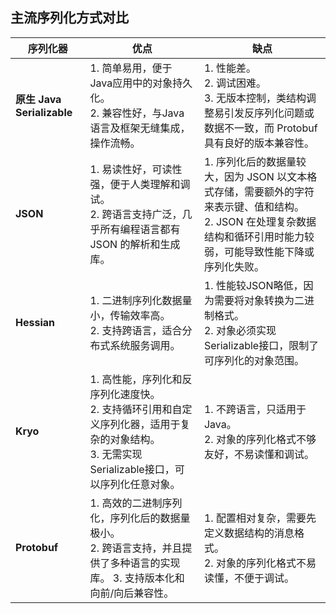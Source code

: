 ## 主流序列化方式对比

| **序列化器**               | **优点**                                                     | **缺点**                                                     |
| -------------------------- | ------------------------------------------------------------ | ------------------------------------------------------------ |
| **原生 Java Serializable** | 1. 简单易用，便于Java应用中的对象持久化。<br />2. 兼容性好，与Java语言及框架无缝集成，操作流畅。 | 1. 性能差。  <br />2. 调试困难。 <br />3. 无版本控制，类结构调整易引发反序列化问题或数据不一致，而 Protobuf 具有良好的版本兼容性。 |
| **JSON**                   | 1. 易读性好，可读性强，便于人类理解和调试。 <br />2. 跨语言支持广泛，几乎所有编程语言都有 JSON 的解析和生成库。 | 1. 序列化后的数据量较大，因为 JSON 以文本格式存储，需要额外的字符来表示键、值和结构。  <br />2. JSON 在处理复杂数据结构和循环引用时能力较弱，可能导致性能下降或序列化失败。 |
| **Hessian**                | 1. 二进制序列化数据量小，传输效率高。 <br />2. 支持跨语言，适合分布式系统服务调用。 | 1. 性能较JSON略低，因为需要将对象转换为二进制格式。<br />2. 对象必须实现Serializable接口，限制了可序列化的对象范围。 |
| **Kryo**                   | 1. 高性能，序列化和反序列化速度快。 <br />2. 支持循环引用和自定义序列化器，适用于复杂的对象结构。 <br />3. 无需实现Serializable接口，可以序列化任意对象。 | 1. 不跨语言，只适用于Java。 <br />2. 对象的序列化格式不够友好，不易读懂和调试。 |
| **Protobuf**               | 1. 高效的二进制序列化，序列化后的数据量极小。 <br />2. 跨语言支持，并且提供了多种语言的实现库。 3. 支持版本化和向前/向后兼容性。 | 1. 配置相对复杂，需要先定义数据结构的消息格式。 <br />2. 对象的序列化格式不易读懂，不便于调试。 |


